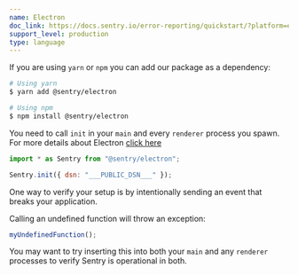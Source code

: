 ```yaml
---
name: Electron
doc_link: https://docs.sentry.io/error-reporting/quickstart/?platform=electron
support_level: production
type: language
---
```


If you are using `yarn` or `npm` you can add our package as a dependency:

```bash
# Using yarn
$ yarn add @sentry/electron

# Using npm
$ npm install @sentry/electron
```

You need to call `init` in your `main` and every `renderer` process you spawn.
For more details about Electron [click here](/platforms/electron/)

```javascript
import * as Sentry from "@sentry/electron";

Sentry.init({ dsn: "___PUBLIC_DSN___" });
```

One way to verify your setup is by intentionally sending an event that breaks your application.

Calling an undefined function will throw an exception:

```js
myUndefinedFunction();
```

You may want to try inserting this into both your `main` and any `renderer`
processes to verify Sentry is operational in both.
